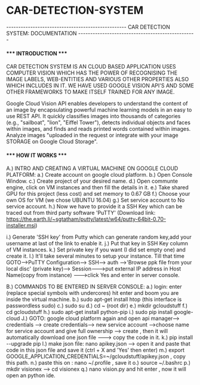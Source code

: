 # CAR-DETECTION-SYSTEM

-------------------------------------------------- CAR DETECTION SYSTEM: DOCUMENTATION -------------------------------------------------

<h4>*** INTRODUCTION ***</h4>

CAR DETECTION SYSTEM IS AN CLOUD BASED APPLICATION USES COMPUTER VISION WHICH HAS THE POWER OF RECOGNISING THE IMAGE LABELS, WEB-ENTITIES AND VARIOUS OTHER PROPERTIES ALSO 
WHICH INCLUDES IN IT. WE HAVE USED GOOGLE VISION API'S AND SOME OTHER FRAMEWORKS TO MAKE ITSELF TRAINED FOR ANY IMAGE. 

Google Cloud Vision API enables developers to understand the content of an image by encapsulating powerful machine learning models in an easy to use REST API.
It quickly classifies images into thousands of categories (e.g., "sailboat", "lion", "Eiffel Tower"), detects individual objects and faces within images, and
finds and reads printed words contained within images. Analyze images "uploaded in the request or integrate with your image STORAGE on Google Cloud Storage".

<h4>*** HOW IT WORKS ***</h4>

A.) INTRO AND CREATING A VIRTUAL MACHINE ON GOOGLE CLOUD PLATFORM:
  a.) Create account on google cloud platform.
  b.) Open Console Window.
  c.) Create project of your desired name.
  d.) Open communte engine, click on VM instances and then fill the details in it.
  e.) Take shared GPU for this project (less cost) and set memory to 0.67 GB
  f.) Choose your own OS for VM (we chose UBUNTU 16.04)
  g.) Set service account to No service account.
  h.) Now we have to provide it a SSH Key which can be traced out from third party software 'PuTTY' 
(Download link: https://the.earth.li/~sgtatham/putty/latest/w64/putty-64bit-0.70-installer.msi) 
  
  i.) Generate 'SSH key' from Putty which can generate random key,add your username at last of the link to enable it.
  j.) Put that key in SSH Key column of VM instances.
  k.) Set private key if you want (I did set empty one) and create it.
  l.) It'll take several minutes to setup your instance. Till that time GOTO-->PuTTY Configuration--> SSH--> auth -->'Browse ppk file from your local disc'
(private key)--> Session--->put external IP address in Host Name(copy from instance) --->click Yes and enter in server console.
 
B.) COMMANDS TO BE ENTERED IN SERVER CONSOLE:
  a.) login: enter <username> (replace special symbols with undercores) hit enter and boom you are inside the virtual machine.
  b.) sudo apt-get install htop (this interface is passwordless sudo)
  c.) sudo su
  d.) cd ~ (root dir)
  e.) mkdir gcloudstuff
  f.) cd gcloudstuff
  h.) sudo apt-get install python-pip
  i.) sudo pip install google-cloud
  J.) GOTO: google cloud platform again and open api manager--> credentials --> create credentials--> new service account -->choose name for service account and give 
full ownership --> create , then it will automatically download one json file ---> copy the code in it.
  k.) pip install --upgrade pip
  l.) make json file: nano apikey.json --> open it and paste that code in this json file and save it (ctrl + X and 'Yes' then enter)
  m.) export GOOGLE_APPLICATION_CREDENTIALS=~/gcloudstuff/apikey.json , copy this path.
  n.) paste this on : nano ~/.profile , save it
  o.) source ~/.bashrc
  p.) mkdir visionex --> cd visionex
  q.) nano vision.py and hit enter , now it will open an python ide.
